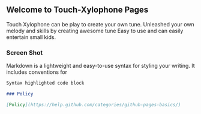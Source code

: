## Welcome to Touch-Xylophone Pages

Touch Xylophone can be play to create your own tune.
Unleashed your own melody and skills by creating awesome tune
Easy to use and can easily entertain small kids.

### Screen Shot

Markdown is a lightweight and easy-to-use syntax for styling your writing. It includes conventions for

```markdown
Syntax highlighted code block

### Policy

[Policy](https://help.github.com/categories/github-pages-basics/)
